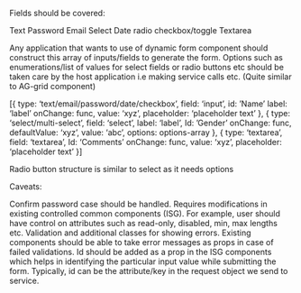 Fields should be covered:

Text
Password
Email
Select
Date
radio
checkbox/toggle
Textarea

Any application that wants to use of dynamic form component should construct this array of inputs/fields to generate the form. Options such as enumerations/list of values for select fields or radio buttons etc should be taken care by the host application i.e making service calls etc. (Quite similar to AG-grid component)

[{
  type: ‘text/email/password/date/checkbox’,
  field: ‘input’,
  id: ’Name’
  label: ‘label’
  onChange: func,
  value: ‘xyz’,
  placeholder: ‘placeholder text’
}, {
  type: ‘select/multi-select’,
  field: ‘select’,
  label: ‘label’,
  Id: ’Gender’
  onChange: func,
  defaultValue: ‘xyz’,
  value: ‘abc’,
  options: options-array
}, {
  type: ‘textarea’,
  field: ‘textarea’,
  Id: ‘Comments’
  onChange: func,
  value: ‘xyz’,
  placeholder: ‘placeholder text’
}]

Radio button structure is similar to select as it needs options

Caveats:

Confirm password case should be handled.
Requires modifications in existing controlled common components (ISG). For example, user should have control on attributes such as read-only, disabled, min, max lengths etc.
Validation and additional classes for showing errors. Existing components should be able to take error messages as props in case of failed validations.
Id should be added as a prop in the ISG components which helps in identifying the particular input value while submitting the form. Typically, id can be the attribute/key in the request object we send to service.

